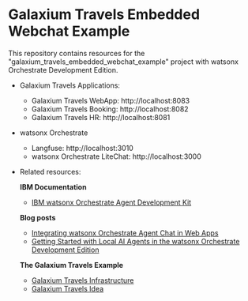 # Galaxium Travels Embedded Webchat Example

This repository contains resources for the "galaxium_travels_embedded_webchat_example" project with watsonx Orchestrate Development Edition.

* Galaxium Travels Applications:
    * Galaxium Travels WebApp: http://localhost:8083
    * Galaxium Travels Booking: http://localhost:8082
    * Galaxium Travels HR: http://localhost:8081

* watsonx Orchestrate 
    * Langfuse: http://localhost:3010
    * watsonx Orchestrate LiteChat: http://localhost:3000


* Related resources:

    **IBM Documentation**
    * [IBM watsonx Orchestrate Agent Development Kit](https://developer.watson-orchestrate.ibm.com/)

    **Blog posts**
    * [Integrating watsonx Orchestrate Agent Chat in Web Apps](https://suedbroecker.net/2025/08/08/integrating-watsonx-orchestrate-agent-chat-in-web-apps/)
    * [Getting Started with Local AI Agents in the watsonx Orchestrate Development Edition](https://suedbroecker.net/2025/06/25/getting-started-with-local-ai-agents-in-the-watsonx-orchestrate-developer-edition/)
    

    **The Galaxium Travels Example**   
    * [Galaxium Travels Infrastructure](https://github.com/thomassuedbroecker/galaxium-travels-infrastructure)
    * [Galaxium Travels Idea](https://github.com/Max-Jesch/galaxium-travels)


